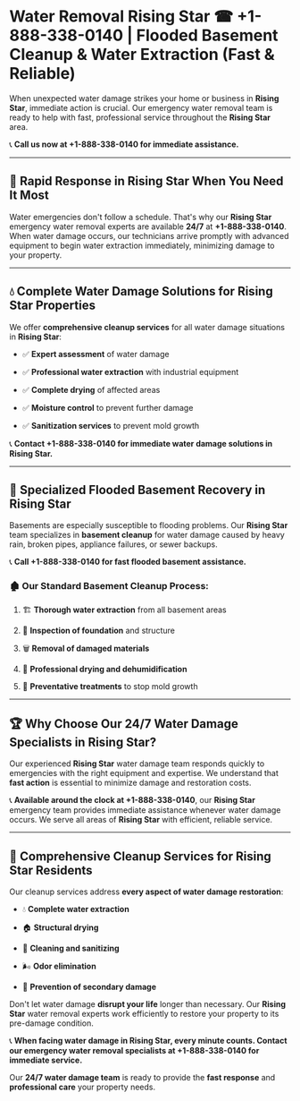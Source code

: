 # Water Removal Rising Star ☎ +1-888-338-0140 | Flooded Basement Cleanup & Water Extraction (Fast & Reliable)

When unexpected water damage strikes your home or business in **Rising Star**, immediate action is crucial. Our emergency water removal team is ready to help with fast, professional service throughout the **Rising Star** area. 

📞 **Call us now at +1-888-338-0140 for immediate assistance.**
---
## 🚀 Rapid Response in Rising Star When You Need It Most
Water emergencies don't follow a schedule. That's why our **Rising Star** emergency water removal experts are available **24/7** at **+1-888-338-0140**. When water damage occurs, our technicians arrive promptly with advanced equipment to begin water extraction immediately, minimizing damage to your property.
---
## 💧 Complete Water Damage Solutions for Rising Star Properties
We offer **comprehensive cleanup services** for all water damage situations in **Rising Star**:
- ✅ **Expert assessment** of water damage  
- ✅ **Professional water extraction** with industrial equipment  
- ✅ **Complete drying** of affected areas  
- ✅ **Moisture control** to prevent further damage  
- ✅ **Sanitization services** to prevent mold growth  
📞 **Contact +1-888-338-0140 for immediate water damage solutions in Rising Star.**
---
## 🌊 Specialized Flooded Basement Recovery in Rising Star
Basements are especially susceptible to flooding problems. Our **Rising Star** team specializes in **basement cleanup** for water damage caused by heavy rain, broken pipes, appliance failures, or sewer backups. 
📞 **Call +1-888-338-0140 for fast flooded basement assistance.**
### 🏚️ Our Standard Basement Cleanup Process:
1. 🏗️ **Thorough water extraction** from all basement areas  
2. 🔎 **Inspection of foundation** and structure  
3. 🗑️ **Removal of damaged materials**  
4. 💨 **Professional drying and dehumidification**  
5. 🚫 **Preventative treatments** to stop mold growth  
---
## 🏆 Why Choose Our 24/7 Water Damage Specialists in Rising Star?
Our experienced **Rising Star** water damage team responds quickly to emergencies with the right equipment and expertise. We understand that **fast action** is essential to minimize damage and restoration costs.
📞 **Available around the clock at +1-888-338-0140**, our **Rising Star** emergency team provides immediate assistance whenever water damage occurs. We serve all areas of **Rising Star** with efficient, reliable service.
---
## 🧹 Comprehensive Cleanup Services for Rising Star Residents
Our cleanup services address **every aspect of water damage restoration**:
- 💧 **Complete water extraction**  
- 🏠 **Structural drying**  
- 🧼 **Cleaning and sanitizing**  
- 🌬️ **Odor elimination**  
- 🚫 **Prevention of secondary damage**  
Don't let water damage **disrupt your life** longer than necessary. Our **Rising Star** water removal experts work efficiently to restore your property to its pre-damage condition.
📞 **When facing water damage in Rising Star, every minute counts. Contact our emergency water removal specialists at +1-888-338-0140 for immediate service.**
Our **24/7 water damage team** is ready to provide the **fast response** and **professional care** your property needs.
